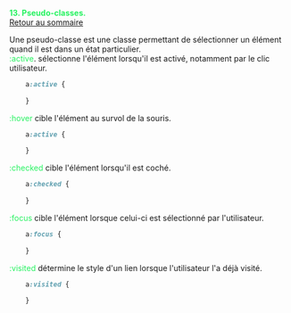 
<span style="color:#26f260;">**13. Pseudo-classes.**</span><br>
[Retour au sommaire](1-Sommaire.md)<br>

Une pseudo-classe est une classe permettant de sélectionner un élément quand il est dans un état particulier.<br>
<span style="color:#26f260;">:active</span>. sélectionne l'élément lorsqu'il est activé, notamment par le clic utilisateur.
````css
    a:active {
        
    }
````
<span style="color:#26f260;">:hover</span> cible l'élément au survol de la souris.
````css
    a:active {
        
    }
````
<span style="color:#26f260;">:checked</span> cible l'élément lorsqu'il est coché.
````css
    a:checked {
        
    }
````
<span style="color:#26f260;">:focus</span> cible l'élément lorsque celui-ci est sélectionné par l'utilisateur.
````css
    a:focus {
        
    }
````
<span style="color:#26f260;">:visited</span> détermine le style d'un lien lorsque l'utilisateur l'a déjà visité.<br>
````css
    a:visited {
        
    }
````
